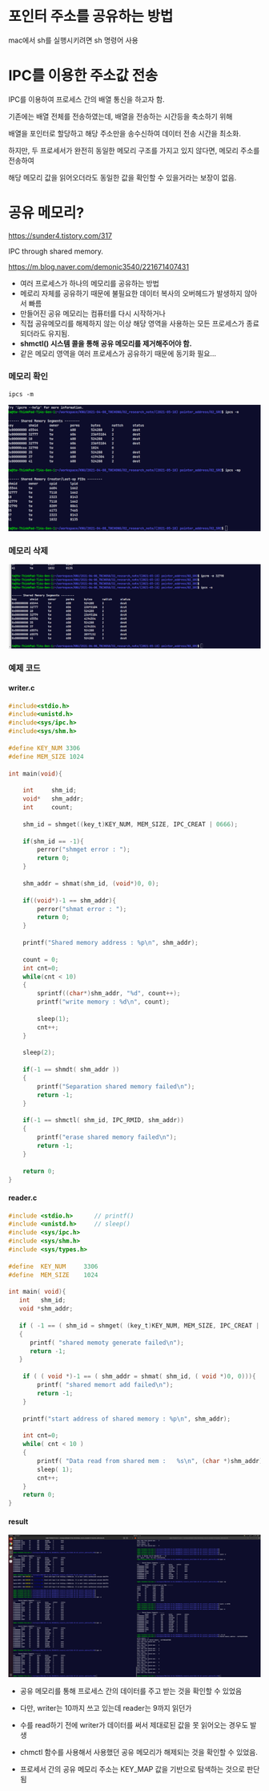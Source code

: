 # 포인터 주소를 공유하는 방법

mac에서 sh를 실행시키려면 sh 명령어 사용

# IPC를 이용한 주소값 전송

IPC를 이용하여 프로세스 간의 배열 통신을 하고자 함.

기존에는 배열 전체를 전송하였는데, 배열을 전송하는 시간등을 축소하기 위해 

배열을 포인터로 할당하고 해당 주소만을 송수신하여 데이터 전송 시간을 최소화.



하지만, 두 프로세서가 완전히 동일한 메모리 구조를 가지고 있지 않다면, 메모리 주소를 전송하여

해당 메모리 값을 읽어오더라도 동일한 값을 확인할 수 있을거라는 보장이 없음.



# 공유 메모리?

https://sunder4.tistory.com/317

IPC through shared memory.

https://m.blog.naver.com/demonic3540/221671407431



- 여러 프로세스가 하나의 메모리를 공유하는 방법
- 메로리 자체를 공유하기 때문에 불필요한 데이터 복사의 오버헤드가 발생하지 않아서 빠름
- 만들어진 공유 메모리는 컴퓨터를 다시 시작하거나
- 직접 공유메모리를 해제하지 않는 이상 해당 영역을 사용하는 모든 프로세스가 종료되더라도 유지됨.
- **shmctl() 시스템 콜을 통해 공유 메모리를 제거해주어야 함.**
- 같은 메모리 영역을 여러 프로세스가 공유하기 때문에 동기화 필요...



### 메모리 확인

```
ipcs -m
```

![메모리 확인](image/check_shared_memory_terminal.png)



### 메모리 삭제

![메모리 삭제](image/erase_shared_memory_terminal.png)





### 예제 코드

#### writer.c

```c
#include<stdio.h>
#include<unistd.h>
#include<sys/ipc.h>
#include<sys/shm.h>

#define KEY_NUM 3306
#define MEM_SIZE 1024

int main(void){

    int     shm_id;
    void*   shm_addr;
    int     count;

    shm_id = shmget((key_t)KEY_NUM, MEM_SIZE, IPC_CREAT | 0666);

    if(shm_id == -1){
        perror("shmget error : ");
        return 0;
    }   

    shm_addr = shmat(shm_id, (void*)0, 0);

    if((void*)-1 == shm_addr){
        perror("shmat error : ");
        return 0;
    }

    printf("Shared memory address : %p\n", shm_addr);

    count = 0;
	int cnt=0;
    while(cnt < 10)
	{
        sprintf((char*)shm_addr, "%d", count++);
		printf("write memory : %d\n", count);

        sleep(1);
		cnt++;
    }
	
	sleep(2);

	if(-1 == shmdt( shm_addr ))
	{
		printf("Separation shared memory failed\n");
		return -1;
	}

	if(-1 == shmctl( shm_id, IPC_RMID, shm_addr))
	{
		printf("erase shared memory failed\n");
		return -1;
	}

    return 0;
}
```



#### reader.c

```c
#include <stdio.h>      // printf()
#include <unistd.h>     // sleep()
#include <sys/ipc.h>
#include <sys/shm.h>
#include <sys/types.h>

#define  KEY_NUM     3306
#define  MEM_SIZE    1024

int main( void){
   int   shm_id;
   void *shm_addr;

   if ( -1 == ( shm_id = shmget( (key_t)KEY_NUM, MEM_SIZE, IPC_CREAT | 0666)))
   {
      printf( "shared memoty generate failed\n");
      return -1;
   }

    if ( ( void *)-1 == ( shm_addr = shmat( shm_id, ( void *)0, 0))){
        printf( "shared memort add failed\n");
        return -1;
    }

    printf("start address of shared memory : %p\n", shm_addr);

	int cnt=0;
	while( cnt < 10 )
	{
		printf( "Data read from shared mem :   %s\n", (char *)shm_addr);
		sleep( 1);
		cnt++;
	}
	return 0;
}
```



#### result

![실행 결과](image/result_shared_memory.png)



- 공유 메모리를 통해 프로세스 간의 데이터를 주고 받는 것을 확인할 수 있었음
- 다만, writer는 10까지 쓰고 있는데 reader는 9까지 읽던가
- 수를 read하기 전에 writer가 데이터를 써서 제대로된 값을 못 읽어오는 경우도 발생



- chmctl 함수를 사용해서 사용했던 공유 메모리가 해제되는 것을 확인할 수 있었음.



- 프로세서 간의 공유 메모리 주소는 KEY_MAP 값을 기반으로 탐색하는 것으로 판단됨

